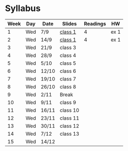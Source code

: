 # Syllabus

Week | Day | Date | Slides | Readings | HW
------------ | ------------- | ------------ | ------------- | ------------ | -------------
1 | Wed | 7/9 | [class 1](https://blackboard.aup.edu/webapps/blackboard/content/listContentEditable.jsp?content_id=_218951_1&course_id=_5785_1) | 4  | ex 1
2 | Wed | 14/9 | [class 1](https://blackboard.aup.edu/webapps/blackboard/content/listContentEditable.jsp?content_id=_218951_1&course_id=_5785_1) | 4  | ex 1
3 | Wed | 21/9 | class 3 | |
4 | Wed | 28/9 | class 4 | |
5 | Wed | 5/10 | class 5 | |
6 | Wed | 12/10 | class 6 | |
7 | Wed | 19/10 | class 7 | |
8 | Wed | 26/10 | class 8 | |
9 | Wed | 2/11 | Break
10 | Wed | 9/11 | class 9 | |
11 | Wed | 16/11 | class 10 | |
12 | Wed | 23/11 | class 11 | |
13 | Wed | 30/11 | class 12 | |
14 | Wed | 7/12 | class 13 | |
15 | Wed | 14/12 | | |
